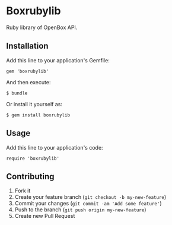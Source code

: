 # Boxrubylib

Ruby library of OpenBox API.

## Installation

Add this line to your application's Gemfile:

    gem 'boxrubylib'

And then execute:

    $ bundle

Or install it yourself as:

    $ gem install boxrubylib

## Usage

Add this line to your application's code:

    require 'boxrubylib'

## Contributing

1. Fork it
2. Create your feature branch (`git checkout -b my-new-feature`)
3. Commit your changes (`git commit -am 'Add some feature'`)
4. Push to the branch (`git push origin my-new-feature`)
5. Create new Pull Request
